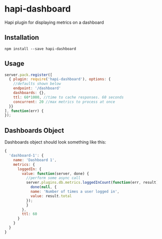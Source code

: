 hapi-dashboard
==============

Hapi plugin for displaying metrics on a dashboard


## Installation

`npm install --save hapi-dashboard`

## Usage

```js
server.pack.register([
  { plugin: require('hapi-dashboard'), options: {
    //defaults shown below
    endpoint: '/dashboard'
    dashboards: {},
    ttl: 60*1000, //time to cache responses. 60 seconds
    concurrent: 20 //max metrics to process at once
  }}
], function(err) {
});
```

## Dashboards Object

Dashboards object should look something like this:

```js
{
  'dashboard-1': {
    name: 'Dashboard 1',
    metrics: {
      loggedIn: {
        value: function(server, done) {
          //perform some async call
          server.plugins.db.metrics.loggedInCount(function(err, result) {
            done(null, {
            name: 'Number of times a user logged in',
            value: result.total
          });
          }
        },
        ttl: 60
      }
    }
  }
}
```
